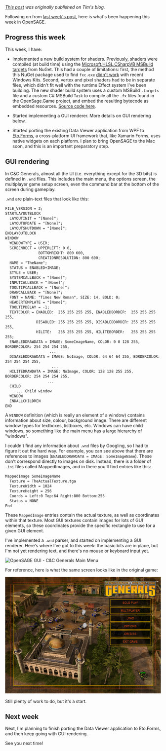 _[This post](http://timjones.io/blog/archive/2017/12/10/opensage-dev-diary-2-2017-12-10) was originally published on Tim's blog._

Following on from [last week's post](/blog/archive/2017/12/03/opensage-dev-diary-2017-12-03), here is what's been happening this week in OpenSAGE.

## Progress this week

This week, I have:

- Implemented a new build system for shaders. Previously, shaders were compiled (at build time) using the [Microsoft.HLSL.CSharpVB MSBuild targets](https://www.nuget.org/packages/Microsoft.HLSL.CSharpVB/) from NuGet. This had a couple of limitations: first, the method this NuGet package used to find `fxc.exe` [didn't work](https://github.com/OpenSAGE/OpenSAGE/issues/8) with recent Windows Kits. Second, vertex and pixel shaders had to be in separate files, which didn't fit well with the runtime Effect system I've been building. The new shader build system uses a custom MSBuild `.targets` file and a custom C# MSBuild `Task` to compile all the `.fx` files found in the OpenSage.Game project, and embed the resulting bytecode as embedded resources. [Source code here](https://github.com/OpenSAGE/OpenSAGE/tree/master/build).

- Started implementing a GUI renderer. More details on GUI rendering below.

- Started porting the existing Data Viewer application from WPF to [Eto.Forms](https://github.com/picoe/Eto), a cross-platform UI framework that, like Xamarin Forms, uses native widgets on each platform. I plan to bring OpenSAGE to the Mac soon, and this is an important preparatory step.

## GUI rendering

In C&C Generals, almost all the UI (i.e. everything except for the 3D bits) is defined in `.wnd` files. This includes the main menu, the options screen, the multiplayer game setup screen, even the command bar at the bottom of the screen during gameplay.

`.wnd` are plain-text files that look like this:

```
FILE_VERSION = 2;
STARTLAYOUTBLOCK
  LAYOUTINIT = "[None]";
  LAYOUTUPDATE = "[None]";
  LAYOUTSHUTDOWN = "[None]";
ENDLAYOUTBLOCK
WINDOW
  WINDOWTYPE = USER;
  SCREENRECT = UPPERLEFT: 0 0,
               BOTTOMRIGHT: 800 600,
               CREATIONRESOLUTION: 800 600;
  NAME = "TheName";
  STATUS = ENABLED+IMAGE;
  STYLE = USER;
  SYSTEMCALLBACK = "[None]";
  INPUTCALLBACK = "[None]";
  TOOLTIPCALLBACK = "[None]";
  DRAWCALLBACK = "[None]";
  FONT = NAME: "Times New Roman", SIZE: 14, BOLD: 0;
  HEADERTEMPLATE = "[None]";
  TOOLTIPDELAY = -1;
  TEXTCOLOR = ENABLED:  255 255 255 255, ENABLEDBORDER:  255 255 255 255,
              DISABLED: 255 255 255 255, DISABLEDBORDER: 255 255 255 255,
              HILITE:   255 255 255 255, HILITEBORDER:   255 255 255 255;
  ENABLEDDRAWDATA = IMAGE: SomeImageName, COLOR: 0 0 128 255, BORDERCOLOR: 254 254 254 255,
                    ...
  DISABLEDDRAWDATA = IMAGE: NoImage, COLOR: 64 64 64 255, BORDERCOLOR: 254 254 254 255,
                     ...
  HILITEDRAWDATA = IMAGE: NoImage, COLOR: 128 128 255 255, BORDERCOLOR: 254 254 254 255,
                   ...
  CHILD
     ... Child window
  WINDOW
  ENDALLCHILDREN
END
```

A `WINDOW` definition (which is really an element of a window) contains information about size, colour, background image.
There are different window types for textboxes, listboxes, etc. Windows can have child windows, so something like the main menu
has a large hierarchy of "windows".

I couldn't find any information about `.wnd` files by Googling, so I had to figure it out the hard way. For example, you can see above that there are references to images (`ENABLEDDRAWDATA = IMAGE: SomeImageName`). These don't correspond directly to images on disk. Instead, there is a folder of `.ini` files called MappedImages, and in there you'll find entries like this:

```
MappedImage SomeImageName
  Texture = TheActualTexture.tga
  TextureWidth = 1024
  TextureHeight = 256
  Coords = Left:0 Top:64 Right:800 Bottom:255
  Status = NONE
End
```

These `MappedImage` entries contain the actual texture, as well as coordinates within that texture. Most GUI textures contain images for lots of GUI elements, so these coordinates provide the specific rectangle to use for a given GUI element.

I've implemented a `.wnd` parser, and started on implementing a GUI renderer. Here's where I've got to this week: the basic bits are in place, but I'm not yet rendering text, and there's no mouse or keyboard input yet.

![OpenSAGE GUI - C&C Generals Main Menu](/assets/posts/dev_diary_2/opensage-2017-12-10-gui.png)

For reference, here is what the same screen looks like in the original game:

![C&C Generals Main Menu](/assets/posts/dev_diary_2/opensage-2017-12-10-gui-original.png)

Still plenty of work to do, but it's a start.

## Next week

Next, I'm planning to finish porting the Data Viewer application to Eto.Forms, and then keep going with GUI rendering.

See you next time!
